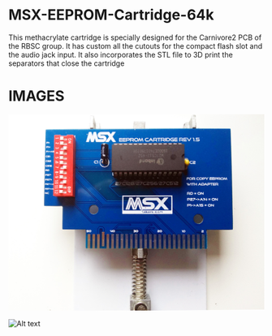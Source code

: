 # MSX-EEPROM-Cartridge-64k

This methacrylate cartridge is specially designed for the Carnivore2 PCB of the RBSC group. It has custom all the cutouts for the compact flash slot and the audio jack input. It also incorporates the STL file to 3D print the separators that close the cartridge

# IMAGES

![Alt text](https://github.com/capsule5000/MSX-EEPROM-Cartridge-64k/blob/main/Images/MSX_EEPROM_Cartridge.jpg)

![Alt text](https://github.com/capsule5000/MSX-EEPROM-Cartridge-64k/blob/main/Images/c2rear1.png)
